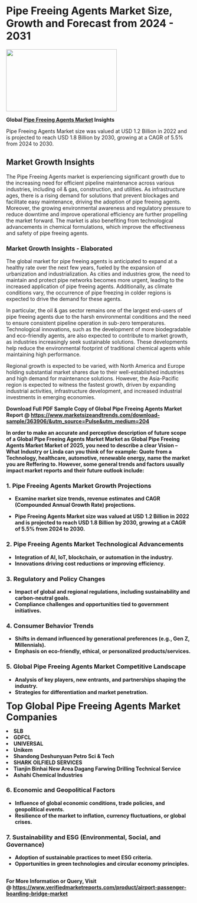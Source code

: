 <H1>Pipe Freeing Agents Market Size, Growth and Forecast from 2024 - 2031</H1><img class="aligncenter size-medium wp-image-584254" src="https://thirdeyenews.in/wp-content/uploads/2024/09/Global-Market-Research-300x168.jpeg" alt="" width="300" height="168" /><p><strong>Global&nbsp;<a href="https://www.marketsizeandtrends.com/download-sample/363906/&amp;utm_source=Pulse&amp;utm_medium=204">Pipe Freeing Agents Market</a> Insights</strong></p><p>Pipe Freeing Agents Market size was valued at USD 1.2 Billion in 2022 and is projected to reach USD 1.8 Billion by 2030, growing at a CAGR of 5.5% from 2024 to 2030.</p><p><h2>Market Growth Insights</h2> <p>The Pipe Freeing Agents market is experiencing significant growth due to the increasing need for efficient pipeline maintenance across various industries, including oil & gas, construction, and utilities. As infrastructure ages, there is a rising demand for solutions that prevent blockages and facilitate easy maintenance, driving the adoption of pipe freeing agents. Moreover, the growing environmental awareness and regulatory pressure to reduce downtime and improve operational efficiency are further propelling the market forward. The market is also benefiting from technological advancements in chemical formulations, which improve the effectiveness and safety of pipe freeing agents.</p> <p><strong></strong></p> <h3>Market Growth Insights - Elaborated</h3> <p>The global market for pipe freeing agents is anticipated to expand at a healthy rate over the next few years, fueled by the expansion of urbanization and industrialization. As cities and industries grow, the need to maintain and protect pipe networks becomes more urgent, leading to the increased application of pipe freeing agents. Additionally, as climate conditions vary, the occurrence of pipe freezing in colder regions is expected to drive the demand for these agents.</p> <p>In particular, the oil & gas sector remains one of the largest end-users of pipe freeing agents due to the harsh environmental conditions and the need to ensure consistent pipeline operation in sub-zero temperatures. Technological innovations, such as the development of more biodegradable and eco-friendly agents, are also expected to contribute to market growth, as industries increasingly seek sustainable solutions. These developments help reduce the environmental footprint of traditional chemical agents while maintaining high performance.</p> <p>Regional growth is expected to be varied, with North America and Europe holding substantial market shares due to their well-established industries and high demand for maintenance solutions. However, the Asia-Pacific region is expected to witness the fastest growth, driven by expanding industrial activities, infrastructure development, and increased industrial investments in emerging economies.</p> <p><strong></p><p><span class=""><strong>Download Full PDF Sample Copy of Global Pipe Freeing Agents Market Report</strong> @ <a href="https://www.marketsizeandtrends.com/download-sample/363906/&amp;utm_source=Pulse&amp;utm_medium=204" target="_blank">https://www.marketsizeandtrends.com/download-sample/363906/&amp;utm_source=Pulse&amp;utm_medium=204</a></span></p><p>In order to make an accurate and perceptive description of future scope of a Global&nbsp;Pipe Freeing Agents Market Market as Global&nbsp;Pipe Freeing Agents Market Market of 2025, you need to describe a clear Vision &ndash; What Industry or Linda can you think of for example: Quote from a Technology, healthcare, automotive, renewable energy, name the market you are Reffering to. However, some general trends and factors usually impact market reports and their future outlook include:</p><h3>1.&nbsp;<strong>Pipe Freeing Agents Market Growth Projections</strong></h3><ul><li>Examine market size trends, revenue estimates and CAGR (Compounded Annual Growth Rate) projections.</li><li><p>Pipe Freeing Agents Market size was valued at USD 1.2 Billion in 2022 and is projected to reach USD 1.8 Billion by 2030, growing at a CAGR of 5.5% from 2024 to 2030.</p></li></ul><h3>2.&nbsp;<strong>Pipe Freeing Agents Market Technological Advancements</strong></h3><ul><li>Integration of AI, IoT, blockchain, or automation in the industry.</li><li>Innovations driving cost reductions or improving efficiency.</li></ul><h3>3.&nbsp;<strong>Regulatory and Policy Changes</strong></h3><ul><li>Impact of global and regional regulations, including sustainability and carbon-neutral goals.</li><li>Compliance challenges and opportunities tied to government initiatives.</li></ul><h3>4.&nbsp;<strong>Consumer Behavior Trends</strong></h3><ul><li>Shifts in demand influenced by generational preferences (e.g., Gen Z, Millennials).</li><li>Emphasis on eco-friendly, ethical, or personalized products/services.</li></ul><h3>5.&nbsp;<strong>Global Pipe Freeing Agents Market Competitive Landscape</strong></h3><ul><li>Analysis of key players, new entrants, and partnerships shaping the industry.</li><li>Strategies for differentiation and market penetration.</li></ul><p data-pm-slice="1 1 []"><span style="color: inherit; font-family: inherit; font-size: 25px;">Top Global Pipe Freeing Agents Market Companies</span></p><div class="" data-test-id=""><p><li>SLB</li><li> GDFCL</li><li> UNIVERSAL</li><li> Unikem</li><li> Shandong Deshunyuan Petro Sci & Tech</li><li> SHARK OILFIELD SERVICES</li><li> Tianjin Binhai New Area Dagang Farwing Drilling Technical Service</li><li> Ashahi Chemical Industries</li></p></div><h3>6.&nbsp;<strong>Economic and Geopolitical Factors</strong></h3><ul><li>Influence of global economic conditions, trade policies, and geopolitical events.</li><li>Resilience of the market to inflation, currency fluctuations, or global crises.</li></ul><h3>7.&nbsp;<strong>Sustainability and ESG (Environmental, Social, and Governance)</strong></h3><ul><li>Adoption of sustainable practices to meet ESG criteria.</li><li>Opportunities in green technologies and circular economy principles.</li></ul><h2><strong style="font-size: 14px;">For More Information or Query, Visit @&nbsp;</strong><a style="background-color: #ffffff; font-size: 14px;" href="https://www.marketsizeandtrends.com/report/pipe-freeing-agents-market/" target="_blank">https://www.verifiedmarketreports.com/product/airport-passenger-boarding-bridge-market</a></h2>

